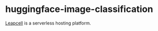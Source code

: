 # huggingface-image-classification

[Leapcell](https://leapcell.io/) is a serverless hosting platform.